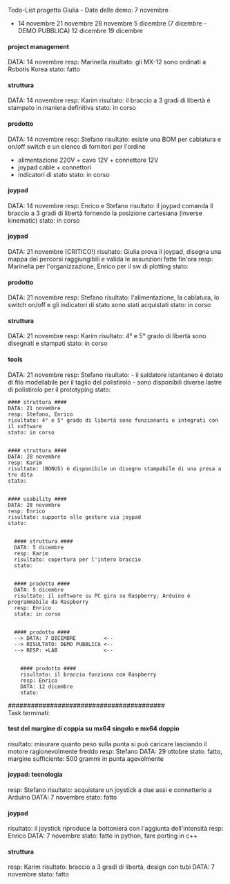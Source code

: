 Todo-List progetto Giulia - 
Date delle demo: 
  7 novembre
* 14 novembre
  21 novembre
  28 novembre
  5 dicembre  (7 dicembre - DEMO PUBBLICA)
  12 dicembre
  19 dicembre


#### project management ####
DATA: 14 novembre
resp: Marinella
risultato: gli MX-12 sono ordinati a Robotis Korea
stato: fatto


#### struttura ####
DATA: 14 novembre
resp: Karim
risultato: il braccio a 3 gradi di libertà è stampato in maniera definitiva
stato: in corso


#### prodotto ####
DATA: 14 novembre
resp: Stefano
risultato: esiste una BOM per cablatura e on/off switch e un elenco di fornitori per l'ordine
- alimentazione 220V + cavo 12V + connettore 12V
- joypad cable + connettori
- indicatori di stato
stato: in corso


#### joypad ####
DATA: 14 novembre
resp: Enrico e Stefano
risultato: il joypad comanda il braccio a 3 gradi di libertà fornendo la posizione cartesiana (inverse kinematic) 
stato: in corso


  #### joypad ####
  DATA: 21 novembre (CRITICO!)
  risultato: Giulia prova il joypad, disegna una mappa dei percorsi raggiungibili
             e valida le assunzioni fatte fin'ora
  resp: Marinella per l'organizzazione, Enrico per il sw di plotting
  stato: 


  #### prodotto ####
  DATA: 21 novembre
  resp: Stefano
  risultato: l'alimentazione, la cablatura, lo switch on/off e gli indicatori di stato sono stati acquistati
  stato: in corso


  #### struttura ####
  DATA: 21 novembre
  resp: Karim
  risultato: 4° e 5° grado di libertà sono disegnati e stampati
  stato: in corso


  #### tools ####
  DATA: 21 novembre
  resp: Stefano
  risultato: - il saldatore istantaneo è dotato di filo modellabile per il taglio del polistirolo
             - sono disponibili diverse lastre di polistirolo per il prototyping
  stato:

  
    #### struttura ####
    DATA: 21 novembre
    resp: Stefano, Enrico
    risultato: 4° e 5° grado di libertà sono funzionanti e integrati con il software 
    stato: in corso


    #### struttura ####
    DATA: 28 novembre
    resp: Karim
    risultato: (BONUS) è disponibile un disegno stampabile di una presa a tre dita
    stato: 
  
  
    #### usability ####
    DATA: 28 novembre
    resp: Enrico
    risultato: supporto alle gesture via joypad
    stato: 
    
  
      #### struttura ####
      DATA: 5 dicembre
      resp: Karim
      risultato: copertura per l'intero braccio
      stato: 


      #### prodotto ####
      DATA: 5 dicembre
      risultato: il software su PC gira su Raspberry; Arduino è programmabile da Raspberry
      resp: Enrico
      stato: in corso
  
  
      #### prodotto ####
      --> DATA: 7 DICEMBRE         <--
      --> RISULTATO: DEMO PUBBLICA <--
      --> RESP: +LAB               <--


        #### prodotto ####
        risultato: il braccio funziona con Raspberry
        resp: Enrico
        DATA: 12 dicembre
        stato: 
  
#########################################    
Task terminati:

#### test del margine di coppia su mx64 singolo e mx64 doppio ####
risultato: misurare quanto peso sulla punta si può caricare lasciando il motore ragionevolmente freddo
resp: Stefano
DATA: 29 ottobre
stato: fatto, margine sufficiente: 500 grammi in punta agevolmente


#### joypad: tecnologia ####
resp: Stefano
risultato: acquistare un joystick a due assi e connetterlo a Arduino
DATA: 7 novembre
stato: fatto


#### joypad ####
risultato: il joystick riproduce la bottoniera con l'aggiunta dell'intensità
resp: Enrico
DATA: 7 novembre
stato: fatto in python, fare porting in c++


#### struttura ####
resp: Karim
risultato: braccio a 3 gradi di libertà, design con tubi
DATA: 7 novembre
stato: fatto

